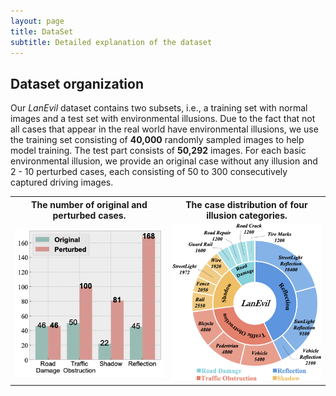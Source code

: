 ```yaml
---
layout: page
title: DataSet
subtitle: Detailed explanation of the dataset
---
```


## Dataset organization

Our *LanEvil* dataset contains two subsets, i.e., a training set with normal images and a test set with environmental illusions. Due to the fact that not all cases that appear in the real world have environmental illusions, we use the training set consisting of **40,000** randomly sampled images to help model training.  The test part consists of **50,292** images. For each basic environmental illusion, we provide an original case without any illusion and 2 - 10 perturbed cases, each consisting of 50 to 300 consecutively captured driving images.

<!-- html div盒子 -->
<!--
<div style="column-count: 2">
  <div align=left>
    <img src="/assets/img/histogram_fig.png">
    </img>
  </div>
<br/>
  <div align=left>
    <img src="/assets/img/circle2-1.png">
    </img>
  </div>
</div>
-->

<div>
<table border="0" style="max-width:100%; border-collapse: collapse; text-align:center; border: none">
    <col align="center" width="50%" style="border: none">
    <col align="center"  width="50%" style="border: none">
    <tr style="border: none">
        <th style="text-align:center; border: none">
        The number of original and perturbed cases.</th>
        <th style="text-align:center; border: none">
        The case distribution of four illusion categories.
        </th>
    </tr>
    <tr style="border: none">
        <td style="border: none">
            <img src="/assets/img/histogram_fig.png" width="100%">
            </img>
        </td>
        <td style="border: none">
            <img src="/assets/img/circle2-1.png" width="100%">
            </img>
        </td>
    </tr>
</table>
</div>



